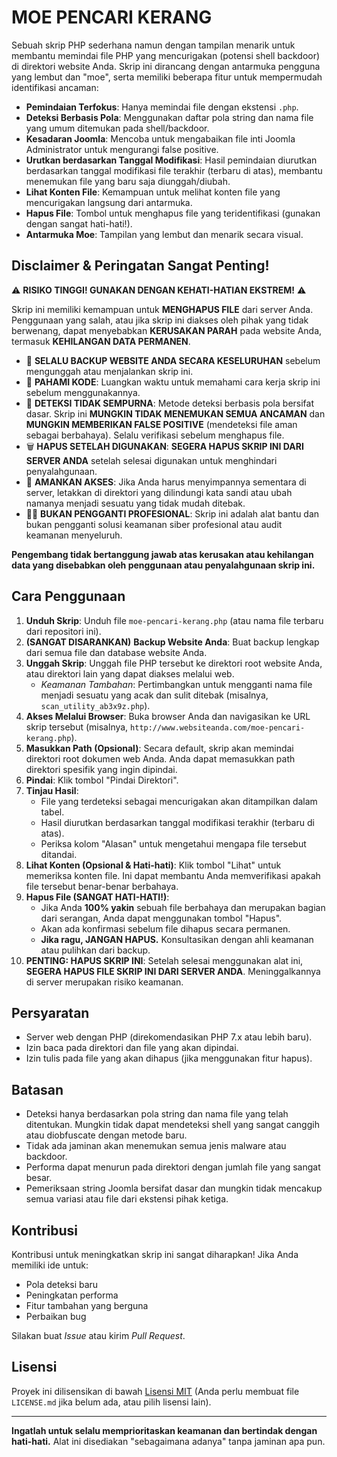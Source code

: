 # MOE PENCARI KERANG

Sebuah skrip PHP sederhana namun dengan tampilan menarik untuk membantu memindai file PHP yang mencurigakan (potensi shell backdoor) di direktori website Anda. Skrip ini dirancang dengan antarmuka pengguna yang lembut dan "moe", serta memiliki beberapa fitur untuk mempermudah identifikasi ancaman:

*   **Pemindaian Terfokus**: Hanya memindai file dengan ekstensi `.php`.
*   **Deteksi Berbasis Pola**: Menggunakan daftar pola string dan nama file yang umum ditemukan pada shell/backdoor.
*   **Kesadaran Joomla**: Mencoba untuk mengabaikan file inti Joomla Administrator untuk mengurangi false positive.
*   **Urutkan berdasarkan Tanggal Modifikasi**: Hasil pemindaian diurutkan berdasarkan tanggal modifikasi file terakhir (terbaru di atas), membantu menemukan file yang baru saja diunggah/diubah.
*   **Lihat Konten File**: Kemampuan untuk melihat konten file yang mencurigakan langsung dari antarmuka.
*   **Hapus File**: Tombol untuk menghapus file yang teridentifikasi (gunakan dengan sangat hati-hati!).
*   **Antarmuka Moe**: Tampilan yang lembut dan menarik secara visual.

## Disclaimer & Peringatan Sangat Penting!

⚠️ **RISIKO TINGGI! GUNAKAN DENGAN KEHATI-HATIAN EKSTREM!** ⚠️

Skrip ini memiliki kemampuan untuk **MENGHAPUS FILE** dari server Anda. Penggunaan yang salah, atau jika skrip ini diakses oleh pihak yang tidak berwenang, dapat menyebabkan **KERUSAKAN PARAH** pada website Anda, termasuk **KEHILANGAN DATA PERMANEN**.

*   🛑 **SELALU BACKUP WEBSITE ANDA SECARA KESELURUHAN** sebelum mengunggah atau menjalankan skrip ini.
*   🤔 **PAHAMI KODE**: Luangkan waktu untuk memahami cara kerja skrip ini sebelum menggunakannya.
*   🔬 **DETEKSI TIDAK SEMPURNA**: Metode deteksi berbasis pola bersifat dasar. Skrip ini **MUNGKIN TIDAK MENEMUKAN SEMUA ANCAMAN** dan **MUNGKIN MEMBERIKAN FALSE POSITIVE** (mendeteksi file aman sebagai berbahaya). Selalu verifikasi sebelum menghapus file.
*   🗑️ **HAPUS SETELAH DIGUNAKAN**: **SEGERA HAPUS SKRIP INI DARI SERVER ANDA** setelah selesai digunakan untuk menghindari penyalahgunaan.
*   🔑 **AMANKAN AKSES**: Jika Anda harus menyimpannya sementara di server, letakkan di direktori yang dilindungi kata sandi atau ubah namanya menjadi sesuatu yang tidak mudah ditebak.
*   👨‍💻 **BUKAN PENGGANTI PROFESIONAL**: Skrip ini adalah alat bantu dan bukan pengganti solusi keamanan siber profesional atau audit keamanan menyeluruh.

**Pengembang tidak bertanggung jawab atas kerusakan atau kehilangan data yang disebabkan oleh penggunaan atau penyalahgunaan skrip ini.**

## Cara Penggunaan

1.  **Unduh Skrip**: Unduh file `moe-pencari-kerang.php` (atau nama file terbaru dari repositori ini).
2.  **(SANGAT DISARANKAN)** **Backup Website Anda**: Buat backup lengkap dari semua file dan database website Anda.
3.  **Unggah Skrip**: Unggah file PHP tersebut ke direktori root website Anda, atau direktori lain yang dapat diakses melalui web.
    *   *Keamanan Tambahan*: Pertimbangkan untuk mengganti nama file menjadi sesuatu yang acak dan sulit ditebak (misalnya, `scan_utility_ab3x9z.php`).
4.  **Akses Melalui Browser**: Buka browser Anda dan navigasikan ke URL skrip tersebut (misalnya, `http://www.websiteanda.com/moe-pencari-kerang.php`).
5.  **Masukkan Path (Opsional)**: Secara default, skrip akan memindai direktori root dokumen web Anda. Anda dapat memasukkan path direktori spesifik yang ingin dipindai.
6.  **Pindai**: Klik tombol "Pindai Direktori".
7.  **Tinjau Hasil**:
    *   File yang terdeteksi sebagai mencurigakan akan ditampilkan dalam tabel.
    *   Hasil diurutkan berdasarkan tanggal modifikasi terakhir (terbaru di atas).
    *   Periksa kolom "Alasan" untuk mengetahui mengapa file tersebut ditandai.
8.  **Lihat Konten (Opsional & Hati-hati)**: Klik tombol "Lihat" untuk memeriksa konten file. Ini dapat membantu Anda memverifikasi apakah file tersebut benar-benar berbahaya.
9.  **Hapus File (SANGAT HATI-HATI!)**:
    *   Jika Anda **100% yakin** sebuah file berbahaya dan merupakan bagian dari serangan, Anda dapat menggunakan tombol "Hapus".
    *   Akan ada konfirmasi sebelum file dihapus secara permanen.
    *   **Jika ragu, JANGAN HAPUS.** Konsultasikan dengan ahli keamanan atau pulihkan dari backup.
10. **PENTING: HAPUS SKRIP INI**: Setelah selesai menggunakan alat ini, **SEGERA HAPUS FILE SKRIP INI DARI SERVER ANDA**. Meninggalkannya di server merupakan risiko keamanan.

## Persyaratan

*   Server web dengan PHP (direkomendasikan PHP 7.x atau lebih baru).
*   Izin baca pada direktori dan file yang akan dipindai.
*   Izin tulis pada file yang akan dihapus (jika menggunakan fitur hapus).

## Batasan

*   Deteksi hanya berdasarkan pola string dan nama file yang telah ditentukan. Mungkin tidak dapat mendeteksi shell yang sangat canggih atau diobfuscate dengan metode baru.
*   Tidak ada jaminan akan menemukan semua jenis malware atau backdoor.
*   Performa dapat menurun pada direktori dengan jumlah file yang sangat besar.
*   Pemeriksaan string Joomla bersifat dasar dan mungkin tidak mencakup semua variasi atau file dari ekstensi pihak ketiga.

## Kontribusi

Kontribusi untuk meningkatkan skrip ini sangat diharapkan! Jika Anda memiliki ide untuk:

*   Pola deteksi baru
*   Peningkatan performa
*   Fitur tambahan yang berguna
*   Perbaikan bug

Silakan buat *Issue* atau kirim *Pull Request*.

## Lisensi

Proyek ini dilisensikan di bawah [Lisensi MIT](LICENSE.md) (Anda perlu membuat file `LICENSE.md` jika belum ada, atau pilih lisensi lain).

---

**Ingatlah untuk selalu memprioritaskan keamanan dan bertindak dengan hati-hati.** Alat ini disediakan "sebagaimana adanya" tanpa jaminan apa pun.
